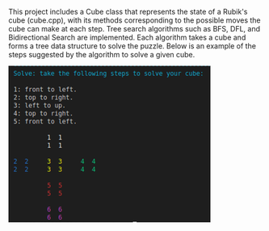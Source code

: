 This project includes a Cube class that represents the state of a Rubik's cube (cube.cpp), with its methods corresponding to the possible moves the cube can make at each step. 
Tree search algorithms such as BFS, DFL, and Bidirectional Search are implemented. Each algorithm takes a cube and forms a tree data structure to solve the puzzle. Below is an example of the steps suggested by the algorithm to solve a given cube.

<img src="fig1.png" alt="steps to solve the cube" width="400">
